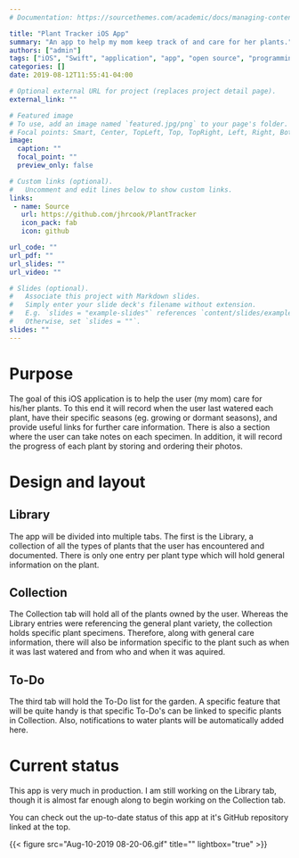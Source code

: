 ```yaml
---
# Documentation: https://sourcethemes.com/academic/docs/managing-content/

title: "Plant Tracker iOS App"
summary: "An app to help my mom keep track of and care for her plants."
authors: ["admin"]
tags: ["iOS", "Swift", "application", "app", "open source", "programming"]
categories: []
date: 2019-08-12T11:55:41-04:00

# Optional external URL for project (replaces project detail page).
external_link: ""

# Featured image
# To use, add an image named `featured.jpg/png` to your page's folder.
# Focal points: Smart, Center, TopLeft, Top, TopRight, Left, Right, BottomLeft, Bottom, BottomRight.
image:
  caption: ""
  focal_point: ""
  preview_only: false

# Custom links (optional).
#   Uncomment and edit lines below to show custom links.
links:
 - name: Source
   url: https://github.com/jhrcook/PlantTracker
   icon_pack: fab
   icon: github

url_code: ""
url_pdf: ""
url_slides: ""
url_video: ""

# Slides (optional).
#   Associate this project with Markdown slides.
#   Simply enter your slide deck's filename without extension.
#   E.g. `slides = "example-slides"` references `content/slides/example-slides.md`.
#   Otherwise, set `slides = ""`.
slides: ""
---
```


# Purpose

The goal of this iOS application is to help the user (my mom) care for his/her plants. To this end it will record when the user last watered each plant, have their specific seasons (eg. growing or dormant seasons), and provide useful links for further care information. There is also a section where the user can take notes on each specimen. In addition, it will record the progress of each plant by storing and ordering their photos.


# Design and layout

## Library

The app will be divided into multiple tabs. The first is the Library, a collection of all the types of plants that the user has encountered and documented. There is only one entry per plant type which will hold general information on the plant.

## Collection

The Collection tab will hold all of the plants owned by the user. Whereas the Library entries were referencing the general plant variety, the collection holds specific plant specimens. Therefore, along with general care information, there will also be information specific to the plant such as when it was last watered and from who and when it was aquired.

## To-Do

The third tab will hold the To-Do list for the garden. A specific feature that will be quite handy is that specific To-Do's can be linked to specific plants in Collection. Also, notifications to water plants will be automatically added here.

# Current status

This app is very much in production. I am still working on the Library tab, though it is almost far enough along to begin working on the Collection tab.

You can check out the up-to-date status of this app at it's GitHub repository linked at the top.

{{< figure src="Aug-10-2019 08-20-06.gif" title="" lightbox="true" >}}

